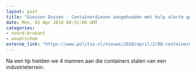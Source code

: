 ```yaml
---
layout: post
title: "Giessen Dussen - Containerdieven aangehouden met hulp alerte getuigen"
date: Mon, 02 Apr 2018 08:51:00 GMT
categories: 
- noord-brabant 
- woudrichem 
externe_link: "https://www.politie.nl/nieuws/2018/april/2/08-containerdieven-aangehouden-met-hulp-alerte-getuigen.html"
---
```


Na een tip hielden we 4 mannen aan die containers stalen van een industrieterrein.
